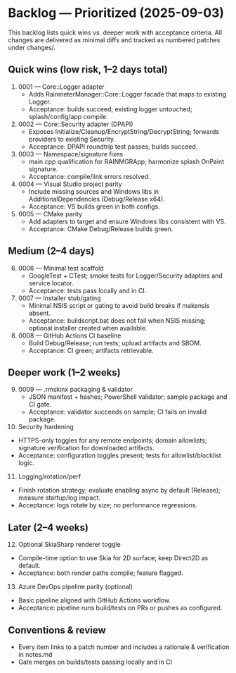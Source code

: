 # Backlog — Prioritized (2025-09-03)

This backlog lists quick wins vs. deeper work with acceptance criteria. All changes are delivered as minimal diffs and tracked as numbered patches under changes/.

## Quick wins (low risk, 1–2 days total)
1) 0001 — Core::Logger adapter
   - Adds RainmeterManager::Core::Logger facade that maps to existing Logger.
   - Acceptance: builds succeed; existing logger untouched; splash/config/app compile.
2) 0002 — Core::Security adapter (DPAPI)
   - Exposes Initialize/Cleanup/EncryptString/DecryptString; forwards providers to existing Security.
   - Acceptance: DPAPI roundtrip test passes; builds succeed.
3) 0003 — Namespace/signature fixes
   - main.cpp qualification for RAINMGRApp; harmonize splash OnPaint signature.
   - Acceptance: compile/link errors resolved.
4) 0004 — Visual Studio project parity
   - Include missing sources and Windows libs in AdditionalDependencies (Debug/Release x64).
   - Acceptance: VS builds green in both configs.
5) 0005 — CMake parity
   - Add adapters to target and ensure Windows libs consistent with VS.
   - Acceptance: CMake Debug/Release builds green.

## Medium (2–4 days)
6) 0006 — Minimal test scaffold
   - GoogleTest + CTest; smoke tests for Logger/Security adapters and service locator.
   - Acceptance: tests pass locally and in CI.
7) 0007 — Installer stub/gating
   - Minimal NSIS script or gating to avoid build breaks if makensis absent.
   - Acceptance: buildscript.bat does not fail when NSIS missing; optional installer created when available.
8) 0008 — GitHub Actions CI baseline
   - Build Debug/Release; run tests; upload artifacts and SBOM.
   - Acceptance: CI green; artifacts retrievable.

## Deeper work (1–2 weeks)
9) 0009 — .rmskinx packaging & validator
   - JSON manifest + hashes; PowerShell validator; sample package and CI gate.
   - Acceptance: validator succeeds on sample; CI fails on invalid package.
10) Security hardening
   - HTTPS-only toggles for any remote endpoints; domain allowlists; signature verification for downloaded artifacts.
   - Acceptance: configuration toggles present; tests for allowlist/blocklist logic.
11) Logging/rotation/perf
   - Finish rotation strategy; evaluate enabling async by default (Release); measure startup/log impact.
   - Acceptance: logs rotate by size; no performance regressions.

## Later (2–4 weeks)
12) Optional SkiaSharp renderer toggle
   - Compile-time option to use Skia for 2D surface; keep Direct2D as default.
   - Acceptance: both render paths compile; feature flagged.
13) Azure DevOps pipeline parity (optional)
   - Basic pipeline aligned with GitHub Actions workflow.
   - Acceptance: pipeline runs build/tests on PRs or pushes as configured.

## Conventions & review
- Every item links to a patch number and includes a rationale & verification in notes.md
- Gate merges on builds/tests passing locally and in CI

